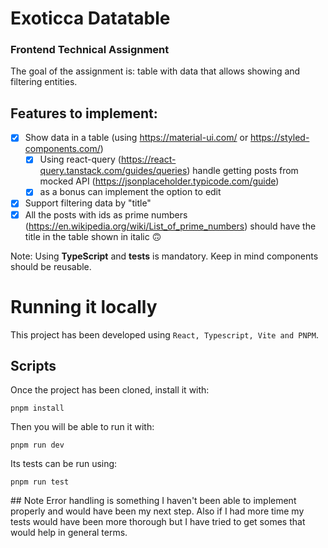 # Exoticca Datatable

### Frontend Technical Assignment

The goal of the assignment is: table with data that allows showing and filtering entities.

## Features to implement:

- [x] Show data in a table (using https://material-ui.com/ or https://styled-components.com/)
  - [x] Using react-query (https://react-query.tanstack.com/guides/queries) handle getting posts from mocked API (https://jsonplaceholder.typicode.com/guide)
  - [x] as a bonus can implement the option to edit
- [x] Support filtering data by "title"
- [x] All the posts with ids as prime numbers (https://en.wikipedia.org/wiki/List_of_prime_numbers) should have the title in the table shown in italic 🙃

Note: Using **TypeScript** and **tests** is mandatory. Keep in mind components should be reusable.

# Running it locally

This project has been developed using `React, Typescript, Vite and PNPM`.

## Scripts

Once the project has been cloned, install it with:

```
pnpm install
```

Then you will be able to run it with:

```
pnpm run dev
```

Its tests can be run using:

```
pnpm run test
```

## Note
Error handling is something I haven't been able to implement properly and would have been my next step. Also if I had more time my tests would have been more thorough but I have tried to get somes that would help in general terms.
